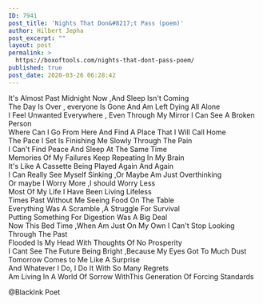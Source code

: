 ```yaml
---
ID: 7941
post_title: 'Nights That Don&#8217;t Pass (poem)'
author: Hilbert Jepha
post_excerpt: ""
layout: post
permalink: >
  https://boxoftools.com/nights-that-dont-pass-poem/
published: true
post_date: 2020-03-26 06:28:42
---
```

<!-- wp:paragraph -->
<p>It's Almost Past Midnight Now ,And Sleep Isn't Coming <br>
The Day Is Over , everyone Is Gone And Am Left Dying All Alone <br>
I Feel Unwanted Everywhere , Even Through My Mirror I Can See A Broken Person <br>
Where Can I Go From Here And Find A Place That I Will Call Home<br>
The Pace I Set Is Finishing Me Slowly Through The Pain <br>
I Can't Find Peace And Sleep At The Same Time<br>
Memories Of My Failures  Keep Repeating In My Brain <br>
It's Like A Cassette Being Played Again And Again<br>
I Can Really See Myself Sinking ,Or Maybe Am Just Overthinking <br>
Or maybe I Worry More ,I should Worry Less<br>
Most Of My Life I Have Been Living Lifeless <br>
Times Past Without Me  Seeing Food On The Table<br>
Everything Was A Scramble ,A Struggle For Survival <br>
Putting Something For Digestion Was A Big Deal <br>
Now This Bed Time ,When Am Just On My Own I Can't Stop Looking Through The Past <br>
Flooded Is My Head With Thoughts Of No Prosperity<br>
I Cant See The Future Being Bright ,Because My Eyes Got To Much Dust <br>
Tomorrow  Comes to Me  Like A Surprise <br>
And Whatever I Do, I Do It With So Many Regrets <br>
Am Living In A World Of Sorrow WithThis Generation Of Forcing Standards</p>
<!-- /wp:paragraph -->

<!-- wp:paragraph -->
<p>@BlackInk Poet</p>
<!-- /wp:paragraph -->
